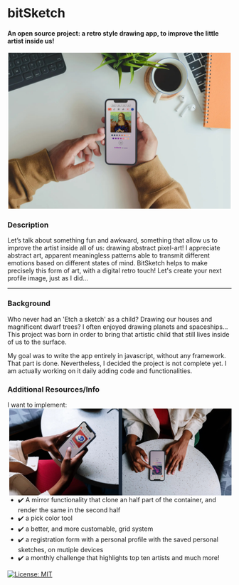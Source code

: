 # bitSketch
#### An open source project: a retro style drawing app, to improve the little artist inside us!

<p align="center">
<img width="500" src="./project/monnalisa.jpg">
</p>

### Description
Let’s talk about something fun and awkward, something that allow us to improve the artist inside all of us: drawing abstract pixel-art!
I appreciate abstract art, apparent meaningless patterns able to transmit different emotions based on different states of mind. BitSketch helps to make precisely this form of art, with a digital retro touch!
Let's create your next profile image, just as I did...
<hr>

### Background
Who never had an 'Etch a sketch' as a child? Drawing our houses and magnificent dwarf trees? I often enjoyed drawing planets and spaceships... This project was born in order to bring that artistic child that still lives inside of us to the surface.

My goal was to write the app entirely in javascript, without any framework. That part is done. Nevertheless, I decided the project is not complete yet. I am actually working on it daily adding code and functionalities.



### Additional Resources/Info
I want to implement:
<img align="right" src="./project/abstract-wow.jpg" width="500">
- ✔️ A mirror functionality that clone an half part of the container, and render the same in the second half
- ✔️ a pick color tool
- ✔️ a better, and more customable, grid system
- ✔️ a registration form with a personal profile with the saved personal sketches, on mutiple devices
- ✔️ a monthly challenge that highlights top ten artists
and much more!

[![License: MIT](https://img.shields.io/badge/License-MIT-yellow.svg)](https://opensource.org/licenses/MIT) 
